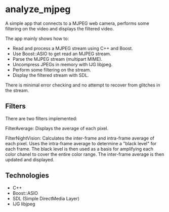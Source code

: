 analyze_mjpeg
=============

A simple app that connects to a MJPEG web camera, performs some filtering on the
video and displays the filtered video.

The app mainly shows how to:

- Read and process a MJPEG stream using C++ and Boost.
- Use Boost::ASIO to get read an MJPEG stream.
- Parse the MJPEG stream (multipart MIME).
- Uncompress JPEGs in memory with IJG libjpeg.
- Perform some filtering on the stream.
- Display the filtered stream with SDL.

There is minimal error checking and no attempt to recover from glitches in the
stream.


Filters
-------

There are two filters implemented:

FilterAverage: Displays the average of each pixel.

FilterNightVision: Calculates the inter-frame and intra-frame average of each
pixel. Uses the intra-frame average to determine a "black level" for each frame.
The black level is then used as a basis for amplifying each color chanel to
cover the entire color range. The inter-frame average is then updated and
displayed.

Technologies
------------

- C++
- Boost::ASIO
- SDL (Simple DirectMedia Layer)
- IJG libjpeg
